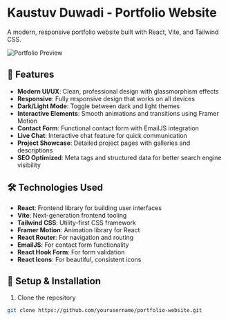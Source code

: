 # Kaustuv Duwadi - Portfolio Website

A modern, responsive portfolio website built with React, Vite, and Tailwind CSS.

![Portfolio Preview](public/images/portfolio-preview.png)

## 🚀 Features

- **Modern UI/UX**: Clean, professional design with glassmorphism effects
- **Responsive**: Fully responsive design that works on all devices
- **Dark/Light Mode**: Toggle between dark and light themes
- **Interactive Elements**: Smooth animations and transitions using Framer Motion
- **Contact Form**: Functional contact form with EmailJS integration
- **Live Chat**: Interactive chat feature for quick communication
- **Project Showcase**: Detailed project pages with galleries and descriptions
- **SEO Optimized**: Meta tags and structured data for better search engine visibility

## 🛠️ Technologies Used

- **React**: Frontend library for building user interfaces
- **Vite**: Next-generation frontend tooling
- **Tailwind CSS**: Utility-first CSS framework
- **Framer Motion**: Animation library for React
- **React Router**: For navigation and routing
- **EmailJS**: For contact form functionality
- **React Hook Form**: For form validation
- **React Icons**: For beautiful, consistent icons

## 🔧 Setup & Installation

1. Clone the repository
```bash
git clone https://github.com/yourusername/portfolio-website.git
```
